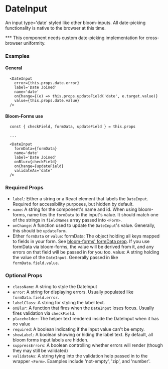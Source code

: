 # DateInput

An input type='date' styled like other bloom-inputs. All date-picking functionality is native to the browser at this time.

*** This component needs custom date-picking implementation for cross-browser uniformity.

### Examples
#### General
```
  <DateInput
    error={this.props.date.error}
    label='Date Joined'
    name='date'
    onChange={(e) => this.props.updateField('date', e.target.value)}
    value={this.props.date.value}
  />
```

#### Bloom-Forms use
```
  const { checkField, formData, updateField } = this.props
  
  ...

  <DateInput
    formData={formData}
    name='date'
    label='Date Joined'
    onBlur={checkField}
    onChange={updateField}
    validateAs='date'
  />
```

### Required Props
- `label`:
  Either a string or a React element that labels the `DateInput`. Required for accessibility purposes, but hidden by default.
- `name`:
  A string for the component's name and id. When using bloom-forms, name ties the `formData` to the input's value. It should match one of the strings in `fieldNames` array passed into `<Form>`.
- `onChange`:
  A function used to update the `DateInput`'s value. Generally, this should be `updateForm`.
- Either `formData` or `value`:
    formData: The object holding all keys mapped to fields in your form. See [bloom-forms' formData prop](https://github.com/vineyard-bloom/bloom-forms/blob/master/docs/children-props.md). If you use formData via bloom-forms, the value will be derived from it, and any errors on that field will be passed in for you too.
    value: A string holding the value of the `DateInput`. Generally passed in like `formData.field.value`.

### Optional Props
- `className`:
    A string to style the DateInput
- `error`:
  A string for displaying errors. Usually populated like `formData.field.error`.
- `labelClass`:
  A string for styling the label text.
- `onBlur`:
  A function that fires when the `DateInput` loses focus. Usually fires validation via `checkField`.
- `placeholder`:
  The helper text rendered inside the DateInput when it has no value
- `required`:
  A boolean indicating if the input value can't be empty.
- `showLabel`:
  A boolean showing or hiding the label text. By default, all bloom forms input labels are hidden.
- `suppressErrors`:
  A boolean controlling whether errors will render (though they may still be validated)
- `validateAs`:
  A string tying into the validation help passed in to the wrapper `<Form>`. Examples include 'not-empty', 'zip', and 'number'.
